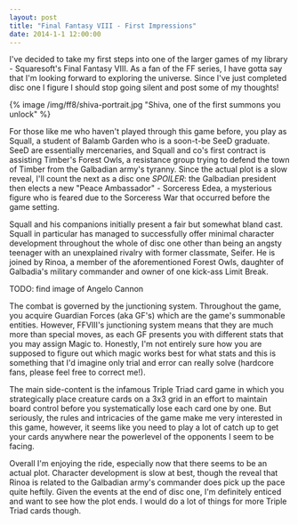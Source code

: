 ```yaml
---
layout: post
title: "Final Fantasy VIII - First Impressions"
date: 2014-1-1 12:00:00
---
```

I've decided to take my first steps into one of the larger games of my library - Squaresoft's Final Fantasy VIII. As a fan of the FF series, I have gotta say that I'm looking forward to exploring the universe. Since I've just completed disc one I figure I should stop going silent and post some of my thoughts!

{% image /img/ff8/shiva-portrait.jpg "Shiva, one of the first summons you unlock" %}

For those like me who haven't played through this game before, you play as Squall, a student of Balamb Garden who is a soon-t-be SeeD graduate. SeeD are essentially mercenaries, and Squall and co's first contract is assisting Timber's Forest Owls, a resistance group trying to defend the town of Timber from the Galbadian army's tyranny. Since the actual plot is a slow reveal, I'll count the next as a disc one *SPOILER*: <span class="spoiler">the Galbadian president then elects a new "Peace Ambassador" - Sorceress Edea, a mysterious figure who is feared due to the Sorceress War that occurred before the game setting</span>.

Squall and his companions initially present a fair but somewhat bland cast. Squall in particular has managed to successfully offer minimal character development throughout the whole of disc one other than being an angsty teenager with an unexplained rivalry with former classmate, Seifer. He is joined by Rinoa, a member of the aforementioned Forest Owls, daughter of Galbadia's military commander and owner of one kick-ass Limit Break.

TODO: find image of Angelo Cannon

The combat is governed by the junctioning system. Throughout the game, you acquire Guardian Forces (aka GF's) which are the game's summonable entities. However, FFVIII's junctioning system means that they are much more than special moves, as each GF presents you with different stats that you may assign Magic to. Honestly, I'm not entirely sure how you are supposed to figure out which magic works best for what stats and this is something that I'd imagine only trial and error can really solve (hardcore fans, please feel free to correct me!). 

The main side-content is the infamous Triple Triad card game in which you strategically place creature cards on a 3x3 grid in an effort to maintain board control before you systematically lose each card one by one. But seriously, the rules and intricacies of the game make me very interested in this game, however, it seems like you need to play a lot of catch up to get your cards anywhere near the powerlevel of the opponents I seem to be facing.

Overall I'm enjoying the ride, especially now that there seems to be an actual plot. Character development is slow at best, though the reveal that Rinoa is related to the Galbadian army's commander does pick up the pace quite heftily. Given the events at the end of disc one, I'm definitely enticed and want to see how the plot ends. I would do a lot of things for more Triple Triad cards though.